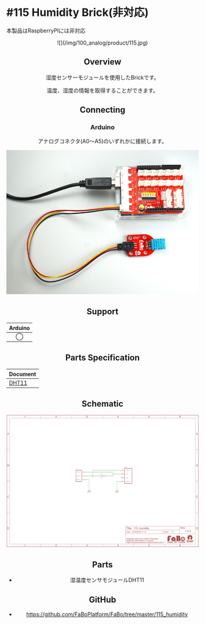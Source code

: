 # #115 Humidity Brick(非対応)

本製品はRaspberryPIには非対応

<center>![](/img/100_analog/product/115.jpg)
<!--COLORME-->

## Overview
湿度センサーモジュールを使用したBrickです。

温度、湿度の情報を取得することができます。

## Connecting
### Arduino
アナログコネクタ(A0〜A5)のいずれかに接続します。

![](/img/100_analog/connect/115_humidity_connect.jpg)

## Support
|Arduino|
|:--:|
|◯|

## Parts Specification
| Document |
|:--|
| [DHT11](http://akizukidenshi.com/catalog/g/gM-07003/) |

## Schematic
![](/img/100_analog/schematic/115_humidity.png)

## Parts
- 湿温度センサモジュールDHT11

## GitHub
- https://github.com/FaBoPlatform/FaBo/tree/master/115_humidity
